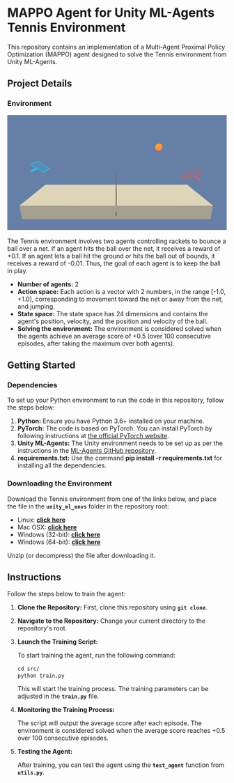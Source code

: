 # **MAPPO Agent for Unity ML-Agents Tennis Environment**

This repository contains an implementation of a Multi-Agent Proximal Policy Optimization (MAPPO) agent designed to solve the Tennis environment from Unity ML-Agents.

## **Project Details**

### **Environment**

![tennis_env](assets/tennis_env.png)

The Tennis environment involves two agents controlling rackets to bounce a ball over a net. If an agent hits the ball over the net, it receives a reward of +0.1. If an agent lets a ball hit the ground or hits the ball out of bounds, it receives a reward of -0.01. Thus, the goal of each agent is to keep the ball in play.

- **Number of agents:** 2
- **Action space:** Each action is a vector with 2 numbers, in the range [-1.0, +1.0], corresponding to movement toward the net or away from the net, and jumping.
- **State space:** The state space has 24 dimensions and contains the agent's position, velocity, and the position and velocity of the ball.
- **Solving the environment:** The environment is considered solved when the agents achieve an average score of +0.5 (over 100 consecutive episodes, after taking the maximum over both agents).


## **Getting Started**

### **Dependencies**

To set up your Python environment to run the code in this repository, follow the steps below:

1. **Python:** Ensure you have Python 3.6+ installed on your machine.
2. **PyTorch:** The code is based on PyTorch. You can install PyTorch by following instructions at [the official PyTorch website](https://pytorch.org/get-started/locally/).
3. **Unity ML-Agents:** The Unity environment needs to be set up as per the instructions in the [ML-Agents GitHub repository](https://github.com/Unity-Technologies/ml-agents).
4. **requirements.txt:** Use the command **pip install -r requirements.txt** for installing all the dependencies.

### **Downloading the Environment**

Download the Tennis environment from one of the links below, and place the file in the **`unity_ml_envs`** folder in the repository root:
- Linux: **[click here](https://s3-us-west-1.amazonaws.com/udacity-drlnd/P3/Tennis/Tennis_Linux.zip)**
- Mac OSX: **[click here](https://s3-us-west-1.amazonaws.com/udacity-drlnd/P3/Tennis/Tennis.app.zip)**
- Windows (32-bit): **[click here](https://s3-us-west-1.amazonaws.com/udacity-drlnd/P3/Tennis/Tennis_Windows_x86.zip)**
- Windows (64-bit): **[click here](https://s3-us-west-1.amazonaws.com/udacity-drlnd/P3/Tennis/Tennis_Windows_x86_64.zip)**

Unzip (or decompress) the file after downloading it.

## **Instructions**

Follow the steps below to train the agent:

1. **Clone the Repository:** First, clone this repository using **`git clone`**.
2. **Navigate to the Repository:** Change your current directory to the repository's root.
3. **Launch the Training Script:**
    
    To start training the agent, run the following command:
    
    ```
    cd src/
    python train.py
    
    ```
    
    This will start the training process. The training parameters can be adjusted in the **`train.py`** file.
    
4. **Monitoring the Training Process:**
    
    The script will output the average score after each episode. The environment is considered solved when the average score reaches +0.5 over 100 consecutive episodes.
    
5. **Testing the Agent:**
    
    After training, you can test the agent using the **`test_agent`** function from **`utils.py`**.